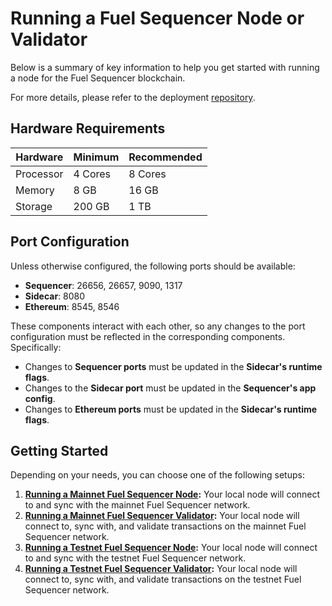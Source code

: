 # Running a Fuel Sequencer Node or Validator

Below is a summary of key information to help you get started with running a node for the Fuel Sequencer blockchain.

For more details, please refer to the deployment [repository](https://github.com/FuelLabs/fuel-sequencer-deployments/).

## Hardware Requirements

| Hardware   | Minimum  | Recommended |
|------------|---------|-------------|
| Processor  | 4 Cores | 8 Cores     |
| Memory     | 8 GB    | 16 GB       |
| Storage    | 200 GB  | 1 TB        |

## Port Configuration

Unless otherwise configured, the following ports should be available:

- **Sequencer**: 26656, 26657, 9090, 1317  
- **Sidecar**: 8080  
- **Ethereum**: 8545, 8546  

These components interact with each other, so any changes to the port configuration must be reflected in the corresponding components. Specifically:

- Changes to **Sequencer ports** must be updated in the **Sidecar's runtime flags**.
- Changes to the **Sidecar port** must be updated in the **Sequencer's app config**.
- Changes to **Ethereum ports** must be updated in the **Sidecar's runtime flags**.

## Getting Started

Depending on your needs, you can choose one of the following setups:

1. **[Running a Mainnet Fuel Sequencer Node](./mainnet-node.md):** Your local node will connect to and sync with the mainnet Fuel Sequencer network.
2. **[Running a Mainnet Fuel Sequencer Validator](./mainnet-validator.md):** Your local node will connect to, sync with, and validate transactions on the mainnet Fuel Sequencer network.
3. **[Running a Testnet Fuel Sequencer Node](./testnet-node.md):** Your local node will connect to and sync with the testnet Fuel Sequencer network.
4. **[Running a Testnet Fuel Sequencer Validator](./testnet-validator.md):** Your local node will connect to, sync with, and validate transactions on the testnet Fuel Sequencer network.
